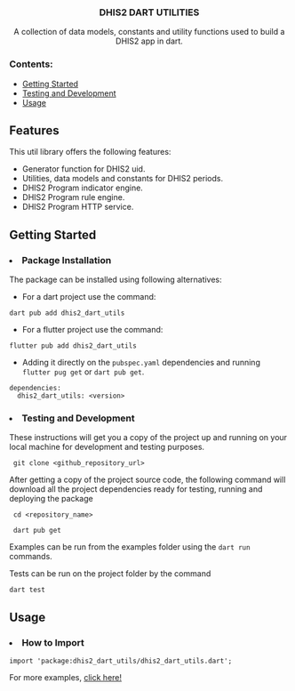 <h3 align="center">DHIS2 DART UTILITIES </h3>

<p align="center"> A collection of data models, constants and utility functions used to build a DHIS2 app in dart.  
    <br> 
</p>

### Contents:

- [Getting Started](#getting_started)
- [Testing and Development](#test_and_develop)
- [Usage](#usage)

## Features

This util library offers the following features:

<ul>
  <li>Generator function for DHIS2 uid.</li>
  <li>Utilities, data models and constants for DHIS2 periods.</li>
  <li>DHIS2 Program indicator engine.</li>
  <li>DHIS2 Program rule engine.</li>
  <li>DHIS2 Program HTTP service.</li>
</ul>

## Getting Started <a name = "getting_started"></a>

### <li>Package Installation</li>

The package can be installed using following alternatives:

- For a dart project use the command:

```
dart pub add dhis2_dart_utils
```

- For a flutter project use the command:

```
flutter pub add dhis2_dart_utils
```

- Adding it directly on the `pubspec.yaml` dependencies and running `flutter pug get` or `dart pub get`.

```
dependencies:
  dhis2_dart_utils: <version>
```

### <li>Testing and Development</li> <a name = "test_and_develop"></a>

These instructions will get you a copy of the project up and running on your local machine for development and testing purposes.

```
 git clone <github_repository_url>
```

After getting a copy of the project source code, the following command will download all the project dependencies ready for testing, running and deploying the package

```
 cd <repository_name>

 dart pub get
```

Examples can be run from the examples folder using the `dart run` commands.

Tests can be run on the project folder by the command

```
dart test
```

## Usage <a name = "usage"></a>

### <li>How to Import</li>

```
import 'package:dhis2_dart_utils/dhis2_dart_utils.dart';
```

For more examples, [click here!](https://github.com/hisptz/dhis2-dart-utils/blob/main/example/README.md)
